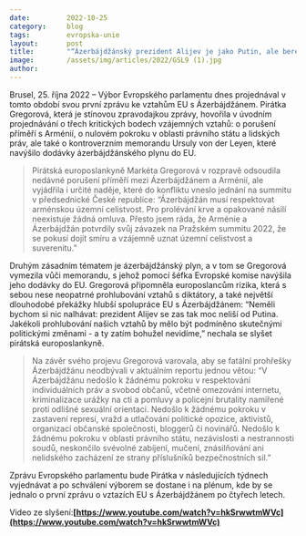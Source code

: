 ```yaml
---
date:         2022-10-25
category:     blog
tags:         evropska-unie
layout:       post
title:        "“Ázerbájdžánský prezident Alijev je jako Putin, ale bereme od něj plyn” kritizuje Pirátka Gregorová"
image:        /assets/img/articles/2022/GSL9 (1).jpg
author:       
---
```

Brusel, 25. října 2022 – Výbor Evropského parlamentu dnes projednával v tomto období svou první zprávu ke vztahům EU s Ázerbájdžánem. Pirátka Gregorová, která je stínovou zpravodajkou zprávy, hovořila v úvodním projednávání o třech kritických bodech vzájemných vztahů: o porušení příměří s Arménií, o nulovém pokroku v oblasti právního státu a lidských práv, ale také o kontroverzním memorandu Ursuly von der Leyen, které navýšilo dodávky ázerbájdžánského plynu do EU.

> Pirátská europoslankyně Markéta Gregorová v rozpravě odsoudila nedávné porušení příměří mezi Ázerbájdžánem a Arménií, ale vyjádřila i určité naděje, které do konfliktu vneslo jednání na summitu v předsednické České republice: “Ázerbájdžán musí respektovat arménskou územní celistvost. Pro prolévání krve a opakované násilí neexistuje žádná omluva. Přesto jsem ráda, že Arménie a Ázerbájdžán potvrdily svůj závazek na Pražském summitu 2022, že se pokusí dojít smíru a vzájemně uznat územní celistvost a suverenitu.” 

Druhým zásadním tématem je ázerbájdžánský plyn, a v tom se Gregorová vymezila vůči memorandu, s jehož pomocí šéfka Evropské komise navýšila jeho dodávky do EU. Gregorová připomněla europoslancům rizika, která s sebou nese neopatrné prohlubování vztahů s diktátory, a také největší dlouhodobé překážky hlubší spolupráce EU s Ázerbájdžánem: “Neměli bychom si nic nalhávat: prezident Alijev se zas tak moc neliší od Putina. Jakékoli prohlubování našich vztahů by mělo být podmíněno skutečnými politickými změnami - a ty zatím bohužel nevidíme,” nechala se slyšet pirátská europoslankyně.

> Na závěr svého projevu Gregorová varovala, aby se fatální prohřešky Ázerbájdžánu neodbývali v aktuálním reportu jednou větou: “V Ázerbájdžánu nedošlo k žádnému pokroku v respektování individuálních práv a svobod občanů, včetně omezování internetu, kriminalizace urážky na cti a pomluvy a policejní brutality namířené proti odlišné sexuální orientaci. Nedošlo k žádnému pokroku v zastavení represí,  vražd a utlačování politické opozice, aktivistů, organizací občanské společnosti, bloggerů či novinářů. Nedošlo k žádnému pokroku v oblasti právního státu, nezávislosti a nestrannosti soudů, neskončilo svévolné zabíjení, mučení, znásilňování ani nelidského zacházení ze strany příslušníků bezpečnostních sil.”

Zprávu Evropského parlamentu bude Pirátka v následujících týdnech vyjednávat a po schválení výborem se dostane i na plénum, kde by se jednalo o první zprávu o vztazích EU s Ázerbájdžánem po čtyřech letech.

Video ze slyšení:**[https://www.youtube.com/watch?v=hkSrwwtmWVc](https://www.youtube.com/watch?v=hkSrwwtmWVc)**
